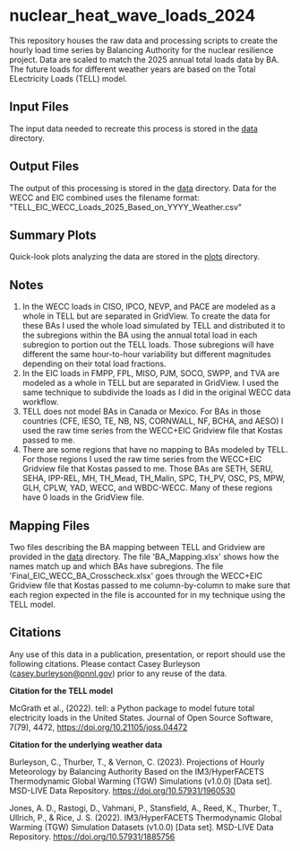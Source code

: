 # nuclear_heat_wave_loads_2024
This repository houses the raw data and processing scripts to create the hourly load time series by 
Balancing Authority for the nuclear resilience project. Data are scaled to match the 2025 annual total loads data by BA. 
The future loads for different weather years are based on the Total ELectricity Loads (TELL) model.

## Input Files
The input data needed to recreate this process is stored in the [data](data/) directory.

## Output Files
The output of this processing is stored in the [data](data/) directory. Data for the WECC and EIC combined 
uses the filename format: "TELL_EIC_WECC_Loads_2025_Based_on_YYYY_Weather.csv"

## Summary Plots
Quick-look plots analyzing the data are stored in the [plots](plots/) directory.

## Notes
1) In the WECC loads in CISO, IPCO, NEVP, and PACE are modeled as a whole in TELL but are separated in GridView. To 
create the data for these BAs I used the whole load simulated by TELL and distributed it to the subregions within the 
BA using the annual total load in each subregion to portion out the TELL loads. Those subregions will have different the
same hour-to-hour variability but different magnitudes depending on their total load fractions.
2) In the EIC loads in FMPP, FPL, MISO, PJM, SOCO, SWPP, and TVA are modeled as a whole in TELL but are separated in 
GridView. I used the same technique to subdivide the loads as I did in the original WECC data workflow.
3) TELL does not model BAs in Canada or Mexico. For BAs in those countries (CFE, IESO, TE, NB, NS, CORNWALL, NF, BCHA, 
and AESO) I used the raw time series from the WECC+EIC Gridview file that Kostas passed to me.
4) There are some regions that have no mapping to BAs modeled by TELL. For those regions I used the raw time series from 
the WECC+EIC Gridview file that Kostas passed to me. Those BAs are SETH, SERU, SEHA, IPP-REL, MH, TH_Mead, TH_Malin, 
SPC, TH_PV, OSC, PS, MPW, GLH, CPLW, YAD, WECC, and WBDC-WECC. Many of these regions have 0 loads in the GridView file.

## Mapping Files
Two files describing the BA mapping between TELL and Gridview are provided in the [data](data/) directory. The file 
'BA_Mapping.xlsx' shows how the names match up and which BAs have subregions. The file 
'Final_EIC_WECC_BA_Crosscheck.xlsx' goes through the WECC+EIC Gridview file that Kostas passed to me column-by-column 
to make sure that each region expected in the file is accounted for in my technique using the TELL model.

## Citations
Any use of this data in a publication, presentation, or report should use the following citations. Please contact 
Casey Burleyson (casey.burleyson@pnnl.gov) prior to any reuse of the data.
>
**Citation for the TELL model**
>
McGrath et al., (2022). tell: a Python package to model future total electricity loads in the United States. Journal of Open Source Software, 7(79), 4472, https://doi.org/10.21105/joss.04472
> 
**Citation for the underlying weather data**
>
Burleyson, C., Thurber, T., & Vernon, C. (2023). Projections of Hourly Meteorology by Balancing Authority Based on the IM3/HyperFACETS Thermodynamic Global Warming (TGW) Simulations (v1.0.0) [Data set]. MSD-LIVE Data Repository. https://doi.org/10.57931/1960530
>
Jones, A. D., Rastogi, D., Vahmani, P., Stansfield, A., Reed, K., Thurber, T., Ullrich, P., & Rice, J. S. (2022). IM3/HyperFACETS Thermodynamic Global Warming (TGW) Simulation Datasets (v1.0.0) [Data set]. MSD-LIVE Data Repository. https://doi.org/10.57931/1885756
